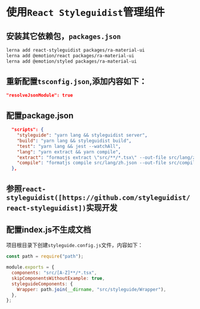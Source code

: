 # 使用`React Styleguidist`管理组件

## 安装其它依赖包，`packages.json`

```sh
lerna add react-styleguidist packages/ra-material-ui
lerna add @emotion/react packages/ra-material-ui
lerna add @emotion/styled packages/ra-material-ui
```

## 重新配置`tsconfig.json`,添加内容如下：
```json
"resolveJsonModule": true
```

## 配置package.json
```json
  "scripts": {
    "styleguide": "yarn lang && styleguidist server",
    "build": "yarn lang && styleguidist build",
    "test": "yarn lang && jest --watchAll",
    "lang": "yarn extract && yarn compile",
    "extract": "formatjs extract \"src/**/*.tsx\" --out-file src/lang/zh.json",
    "compile": "formatjs compile src/lang/zh.json --out-file src/compiled-lang/zh.json"
  },
```

## 参照`react-styleguidist([https://github.com/styleguidist/react-styleguidist])`实现开发

## 配置index.js不生成文档
项目根目录下创建`styleguide.config.js`文件，内容如下：
```js
const path = require("path");

module.exports = {
  components: "src/[A-Z]**/*.tsx",
  skipComponentsWithoutExample: true,
  styleguideComponents: {
    Wrapper: path.join(__dirname, "src/styleguide/Wrapper"),
  },
};

```

